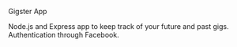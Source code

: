 Gigster App

Node.js and Express app to keep track of your future and past gigs. Authentication through Facebook.
